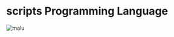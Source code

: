 # scripts Programming Language

![malu](https://github.com/GermanWarthog/Malu-Programming-Language/assets/79488475/6132c432-4a83-4639-a29f-18fb47ed508f)
